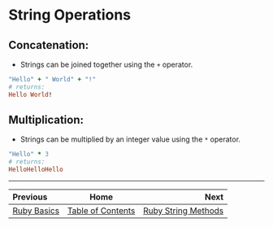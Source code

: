 # String Operations

## Concatenation:

*	Strings can be joined together using the `+` operator.


```ruby
"Hello" + " World" + "!"
# returns:
Hello World!
```

## Multiplication:

*	Strings can be multiplied by an integer value using the `*` operator.


```ruby
"Hello" * 3
# returns:
HelloHelloHello
```

---

| Previous | Home | Next |
| :---         |     :---:      |          ---: |
| [Ruby Basics](Ruby-Strings)   | [Table of Contents](Ruby-Strings)      | [Ruby String Methods](Ruby-String-Methods)    |

